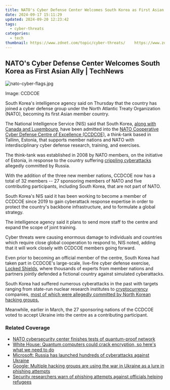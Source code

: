 ```yaml
---
title: NATO's Cyber Defense Center Welcomes South Korea as First Asian Ally | TechNews
date: 2024-09-17 15:11:29
updated: 2024-09-20 12:23:42
tags:
  - cyber-threats
categories:
  - tech
thumbnail: https://www.zdnet.com/topic/cyber-threats/    https://www.zdnet.com/a/img/resize/8f8eccdaf72f66fee2467606b2f0db855b299dcc/2022/05/06/37f70b02-9c47-4c9c-8d08-8b510002c33b/nato-cyber-flags.jpg?width=170&height=96&fit=crop&auto=webp
---
```


## NATO's Cyber Defense Center Welcomes South Korea as First Asian Ally | TechNews

![nato-cyber-flags.jpg](https://www.zdnet.com/a/img/resize/7093c4c7140e7763ae21d6ce3a24761f8d81c827/2022/05/06/37f70b02-9c47-4c9c-8d08-8b510002c33b/nato-cyber-flags.jpg?auto=webp&width=1280)

Image: CCDCOE

South Korea's intelligence agency said on Thursday that the country has joined a cyber defense group under the North Atlantic Treaty Organization (NATO), becoming its first Asian member country. 

The National Intelligence Service (NIS) said that South Korea, [along with Canada and Luxembourg](https://ccdcoe.org/news/2022/the-ccdcoe-held-a-flag-raising-ceremony-for-new-members/), have been admitted into the [NATO Cooperative Cyber Defense Centre of Excellence (CCDCOE),](https://ccdcoe.org/) a think-tank based in Tallinn, Estonia, that supports member nations and NATO with interdisciplinary cyber defense research, training, and exercises. 

The think-tank was established in 2008 by NATO members, on the initiative of Estonia, in response to the country suffering [crippling cyberattacks](https://www.zdnet.com/article/estonias-cto-speaks-out-on-cyberattacks/) allegedly committed by Russia. 

With the addition of the three new member nations, CCDCOE now has a total of 32 members -- 27 sponsoring members of NATO and five contributing participants, including South Korea, that are not part of NATO. 

South Korea's NIS said it has been working to become a member of CCDCOE since 2019 to gain cyberattack response expertise in order to protect the country's backbone infrastructure, and to formulate a global strategy. 

The intelligence agency said it plans to send more staff to the centre and expand the scope of joint training. 

Cyber threats were causing enormous damage to individuals and countries which require close global cooperation to respond to, NIS noted, adding that it will work closely with CCDCOE members going forward. 

Even prior to becoming an official member of the centre, South Korea had taken part in CCDCOE's large-scale, live-fire cyber defense exercise, [Locked Shields](https://ccdcoe.org/exercises/locked-shields/), where thousands of experts from member nations and partners jointly defended a fictional country against simulated cyberattacks. 

South Korea had suffered numerous cyberattacks in the past with targets ranging from state-run nuclear research institutes to [cryptocurrency](https://www.zdnet.com/article/south-korean-crypto-exchange-bithumb-hacked/) companies, [most of which were allegedly committed by North Korean hacking groups.](https://www.zdnet.com/article/north-korean-hacking-group-allegedly-behind-breach-of-south-korean-nuclear-institute/)

Meanwhile, earlier in March, the 27 sponsoring nations of the CCDCOE voted to accept Ukraine into the centre as a contributing participant. 

### Related Coverage

* [NATO cybersecurity center finishes tests of quantum-proof network](https://www.zdnet.com/article/nato-cybersecurity-center-finishes-tests-of-quantum-proof-network/)
* [White House: Quantum computers could crack encryption, so here's what we need to do](https://www.zdnet.com/article/quantum-computers-could-crack-encryption-warns-white-house-as-it-details-action-plan/)
* [Microsoft: Russia has launched hundreds of cyberattacks against Ukraine](https://www.zdnet.com/article/microsoft-russia-has-launched-hundreds-of-cyberattacks-against-ukraine/)
* [Google: Multiple hacking groups are using the war in Ukraine as a lure in phishing attempts](https://www.zdnet.com/article/google-multiple-hacking-groups-are-using-the-war-in-ukraine-as-a-lure-in-phishing-attempts/)
* [Security researchers warn of phishing attempts against officials helping refugees](https://www.zdnet.com/article/security-researchers-warn-of-phishing-attempts-against-officials-helping-refugees/)

<ins class="adsbygoogle"
     style="display:block"
     data-ad-format="autorelaxed"
     data-ad-client="ca-pub-7571918770474297"
     data-ad-slot="1223367746"></ins>



<ins class="adsbygoogle"
     style="display:block"
     data-ad-client="ca-pub-7571918770474297"
     data-ad-slot="8358498916"
     data-ad-format="auto"
     data-full-width-responsive="true"></ins>
